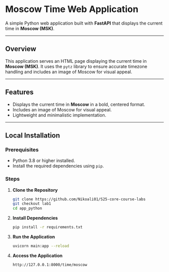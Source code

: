 # Moscow Time Web Application

A simple Python web application built with **FastAPI** that displays the current time in **Moscow (MSK)**.

---

## Overview

This application serves an HTML page displaying the current time in **Moscow (MSK)**. It uses the `pytz` library to ensure accurate timezone handling and includes an image of Moscow for visual appeal.

---

## Features

- Displays the current time in **Moscow** in a bold, centered format.
- Includes an image of Moscow for visual appeal.
- Lightweight and minimalistic implementation.

---

## Local Installation

### Prerequisites

- Python 3.8 or higher installed.
- Install the required dependencies using `pip`.

### Steps

1. **Clone the Repository**
   ```bash
   git clone https://github.com/Nikoali01/S25-core-course-labs
   git checkout lab1
   cd app_python
   ```

2. **Install Dependencies**
   ```bash
   pip install -r requirements.txt
   ```

3. **Run the Application**
   ```bash
   uvicorn main:app --reload
   ```

4. **Access the Application**
    ```bash
    http://127.0.0.1:8000/time/moscow
    ```